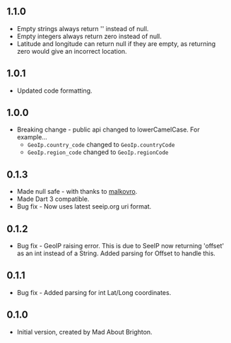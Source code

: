 ## 1.1.0

- Empty strings always return '' instead of null.
- Empty integers always return zero instead of null.
- Latitude and longitude can return null if they are empty, as returning zero would give an incorrect location.

## 1.0.1

- Updated code formatting.

## 1.0.0

- Breaking change - public api changed to lowerCamelCase. For example...
  - `GeoIp.country_code` changed to `GeoIp.countryCode`
  - `GeoIp.region_code` changed to `GeoIp.regionCode`

## 0.1.3

- Made null safe - with thanks to [malkovro](https://github.com/malkovro).
- Made Dart 3 compatible.
- Bug fix - Now uses latest seeip.org uri format.

## 0.1.2

- Bug fix - GeoIP raising error. This is due to SeeIP now returning 'offset' as an int instead of a String.
  Added parsing for Offset to handle this.

## 0.1.1

- Bug fix - Added parsing for int Lat/Long coordinates. 

## 0.1.0

- Initial version, created by Mad About Brighton.
